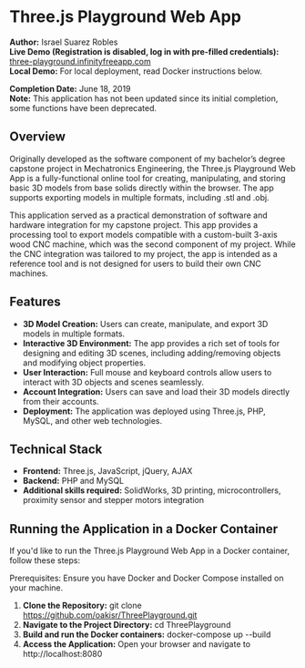 # Three.js Playground Web App

**Author:** Israel Suarez Robles  
**Live Demo (Registration is disabled, log in with pre-filled credentials):**<br>
[three-playground.infinityfreeapp.com](http://three-playground.infinityfreeapp.com)<br>
**Local Demo:** For local deployment, read Docker instructions below.

**Completion Date:** June 18, 2019<br>
**Note:** This application has not been updated since its initial completion, some functions have been deprecated.

## Overview

Originally developed as the software component of my bachelor’s degree capstone project in Mechatronics Engineering, the
Three.js Playground Web App is a fully-functional online tool for creating, manipulating, and storing basic 3D models 
from base solids directly within the browser. The app supports exporting models in multiple formats, including .stl and .obj.

This application served as a practical demonstration of software and hardware integration for my capstone project. This 
app provides a processing tool to export models compatible with a custom-built 3-axis wood CNC machine,
which was the second component of my project. While the CNC integration was tailored to my project, the app is intended
as a reference tool and is not designed for users to build their own CNC machines.

## Features

- **3D Model Creation:** Users can create, manipulate, and export 3D models in multiple formats.
- **Interactive 3D Environment:** The app provides a rich set of tools for designing and editing 3D scenes, including
  adding/removing objects and modifying object properties.
- **User Interaction:** Full mouse and keyboard controls allow users to interact with 3D objects and scenes seamlessly.
- **Account Integration:** Users can save and load their 3D models directly from their accounts.
- **Deployment:** The application was deployed using Three.js, PHP, MySQL, and other web technologies.

## Technical Stack

- **Frontend:** Three.js, JavaScript, jQuery, AJAX
- **Backend:** PHP and MySQL
- **Additional skills required:** SolidWorks, 3D printing, microcontrollers, proximity sensor and stepper motors integration

## Running the Application in a Docker Container

If you'd like to run the Three.js Playground Web App in a Docker container, follow these steps:

Prerequisites: Ensure you have Docker and Docker Compose installed on your machine.

1. **Clone the Repository:**
   git clone https://github.com/oakisr/ThreePlayground.git
2. **Navigate to the Project Directory:**
   cd ThreePlayground
3. **Build and run the Docker containers:**
   docker-compose up --build   
4. **Access the Application:**
   Open your browser and navigate to http://localhost:8080

